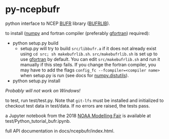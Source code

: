 # py-ncepbufr
python interface to NCEP [BUFR](https://en.wikipedia.org/wiki/BUFR) library
([BUFRLIB](http://www.nco.ncep.noaa.gov/sib/decoders/BUFRLIB/toc/)).

to install ([numpy](http://numpy.org) and fortran compiler (preferably 
[gfortran](https://gcc.gnu.org/wiki/GFortran)) required):

* python setup.py build
   - setup.py will try to build `src/libbufr.a` if it does not
already exist using `cd src; sh makebufrlib.sh`. `src/makebufrlib.sh`
is set up to use [gfortran](https://gcc.gnu.org/wiki/GFortran) by default.  You can
edit `src/makebufrlib.sh` and run it manually if this step fails.
If you change the fortran compiler, you may have to add the 
flags `config_fc --fcompiler=<compiler name>` when setup.py is run
(see docs for [numpy.distutils](http://docs.scipy.org/doc/numpy-dev/f2py/distutils.html)).
* python setup.py install

*Probably will not work on Windows!*

to test, run test/test.py. Note that `git-lfs` must be installed and initialized
to checkout test data in test/data. If no errors are raised, the tests pass.

a Jupyter notebook from the 2018 [NOAA Modelling Fair](https://nbviewer.jupyter.org/urls/polar.ncep.noaa.gov/ngmmf_python/Python_tutorial_bufr.ipynb) is available at test/Python_tutorial_bufr.ipynb.

full API documentation in docs/ncepbufr/index.html.

